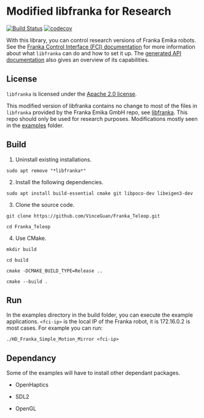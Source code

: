 # Modified libfranka for Research

[![Build Status][travis-status]][travis]
[![codecov][codecov-status]][codecov]

With this library, you can control research versions of Franka Emika robots. See the [Franka Control Interface (FCI) documentation][fci-docs] for more information about what `libfranka` can do and how to set it up. The [generated API documentation][api-docs] also gives an overview of its capabilities.

## License

`libfranka` is licensed under the [Apache 2.0 license][apache-2.0].

This modified version of libfranka contains no change to most of the files in `libfranka` provided by the Franka Emika GmbH repo, see [libfranka]. This repo should only be used for research purposes. Modifications mostly seen in the [examples] folder.

## Build

1. Uninstall existing installations.

`sudo apt remove "*libfranka*"`

2. Install the following dependencies.

`sudo apt install build-essential cmake git libpoco-dev libeigen3-dev`

3. Clone the source code.

`git clone https://github.com/VinceGuan/Franka_Teleop.git`

`cd Franka_Teleop`

4. Use CMake.

`mkdir build`

`cd build`

`cmake -DCMAKE_BUILD_TYPE=Release ..`

`cmake --build .`

## Run

In the examples directory in the build folder, you can execute the example applications. `<fci-ip>` is the local IP of the Franka robot, it is 172.16.0.2 is most cases. For example you can run:

`./HD_Franka_Simple_Motion_Mirror <fci-ip>`

## Dependancy 

Some of the examples will have to install other dependant packages.

- OpenHaptics

- SDL2

- OpenGL




[apache-2.0]: https://www.apache.org/licenses/LICENSE-2.0.html
[api-docs]: https://frankaemika.github.io/libfranka
[fci-docs]: https://frankaemika.github.io/docs
[travis-status]: https://travis-ci.org/frankaemika/libfranka.svg?branch=master
[travis]: https://travis-ci.org/frankaemika/libfranka
[codecov-status]: https://codecov.io/gh/frankaemika/libfranka/branch/master/graph/badge.svg
[codecov]: https://codecov.io/gh/frankaemika/libfranka
[libfranka]: https://github.com/frankaemika/libfranka.git
[examples]: https://github.com/VinceGuan/Franka_Teleop/tree/main/examples
